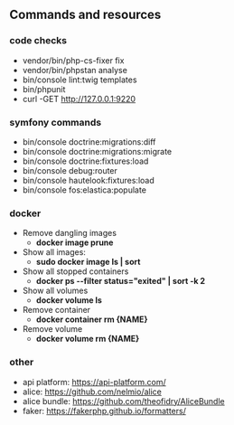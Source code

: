 ## Commands and resources

### code checks

- vendor/bin/php-cs-fixer fix
- vendor/bin/phpstan analyse
- bin/console lint:twig templates
- bin/phpunit
- curl -GET http://127.0.0.1:9220

### symfony commands

- bin/console doctrine:migrations:diff
- bin/console doctrine:migrations:migrate
- bin/console doctrine:fixtures:load
- bin/console debug:router
- bin/console hautelook:fixtures:load
- bin/console fos:elastica:populate

### docker

- Remove dangling images
    - **docker image prune**
- Show all images:
    - **sudo docker image ls | sort**
- Show all stopped containers
    - **docker ps --filter status="exited" | sort -k 2**
- Show all volumes
    - **docker volume ls**
- Remove container
    - **docker container rm {NAME}**
- Remove volume
    - **docker volume rm {NAME}**

### other

- api platform: https://api-platform.com/
- alice: https://github.com/nelmio/alice
- alice bundle: https://github.com/theofidry/AliceBundle
- faker: https://fakerphp.github.io/formatters/




